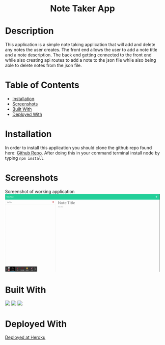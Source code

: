 # <h1 align="center">Note Taker App</h1>

# Description
This application is a simple note taking application that will add and delete any notes the user creates. The front end allows the user to add a note title and a note description. The back end getting connected to the front end while also creating api routes to add a note to the json file while also being able to delete notes from the json file. 

# Table of Contents
  * [Installation](#Installation)
  * [Screenshots](#Screenshots)
  * [Built With](#BuiltWith)
  * [Deployed With](#DeployedWith)

# Installation

In order to install this application you should clone the github repo found here: <a href="https://github.com/icohen90/challenge11">Github Repo</a>. After doing this in your command terminal install node by typing `npm install`.


# Screenshots 
Screenshot of working application <br>
<img src="https://github.com/icohen90/challenge11/blob/main/image/Note%20Taker.gif">

# Built With

<img src="https://img.shields.io/badge/Node-Red">
<img src="https://img.shields.io/badge/Javascript-Blue">
<img src="https://img.shields.io/badge/HTML-Green">

# Deployed With

<a href="https://protected-savannah-96586.herokuapp.com/">Deployed at Heroku<a>
  
